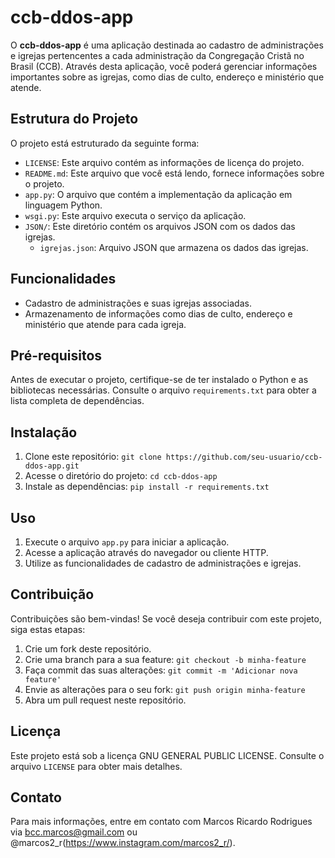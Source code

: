 # ccb-ddos-app

O **ccb-ddos-app** é uma aplicação destinada ao cadastro de administrações e igrejas pertencentes a cada administração da Congregação Cristã no Brasil (CCB). Através desta aplicação, você poderá gerenciar informações importantes sobre as igrejas, como dias de culto, endereço e ministério que atende.

## Estrutura do Projeto

O projeto está estruturado da seguinte forma:

- `LICENSE`: Este arquivo contém as informações de licença do projeto.
- `README.md`: Este arquivo que você está lendo, fornece informações sobre o projeto.
- `app.py`: O arquivo que contém a implementação da aplicação em linguagem Python.
- `wsgi.py`: Este arquivo executa o serviço da aplicação.
- `JSON/`: Este diretório contém os arquivos JSON com os dados das igrejas.
  - `igrejas.json`: Arquivo JSON que armazena os dados das igrejas.

## Funcionalidades

- Cadastro de administrações e suas igrejas associadas.
- Armazenamento de informações como dias de culto, endereço e ministério que atende para cada igreja.

## Pré-requisitos

Antes de executar o projeto, certifique-se de ter instalado o Python e as bibliotecas necessárias. Consulte o arquivo `requirements.txt` para obter a lista completa de dependências.

## Instalação

1. Clone este repositório: `git clone https://github.com/seu-usuario/ccb-ddos-app.git`
2. Acesse o diretório do projeto: `cd ccb-ddos-app`
3. Instale as dependências: `pip install -r requirements.txt`

## Uso

1. Execute o arquivo `app.py` para iniciar a aplicação.
2. Acesse a aplicação através do navegador ou cliente HTTP.
3. Utilize as funcionalidades de cadastro de administrações e igrejas.

## Contribuição

Contribuições são bem-vindas! Se você deseja contribuir com este projeto, siga estas etapas:

1. Crie um fork deste repositório.
2. Crie uma branch para a sua feature: `git checkout -b minha-feature`
3. Faça commit das suas alterações: `git commit -m 'Adicionar nova feature'`
4. Envie as alterações para o seu fork: `git push origin minha-feature`
5. Abra um pull request neste repositório.

## Licença

Este projeto está sob a licença GNU GENERAL PUBLIC LICENSE. Consulte o arquivo `LICENSE` para obter mais detalhes.

## Contato

Para mais informações, entre em contato com Marcos Ricardo Rodrigues via bcc.marcos@gmail.com ou @marcos2_r(https://www.instagram.com/marcos2_r/).


